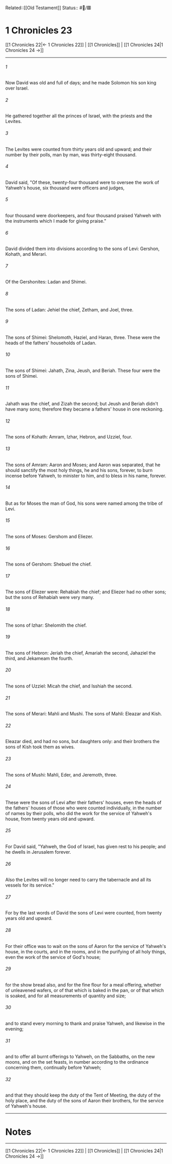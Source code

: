 Related::[[Old Testament]]
Status:: #📖/🟥
# 1 Chronicles 23

[[1 Chronicles 22|← 1 Chronicles 22]] | [[1 Chronicles]] | [[1 Chronicles 24|1 Chronicles 24 →]]
***



###### 1 
Now David was old and full of days; and he made Solomon his son king over Israel. 

###### 2 
He gathered together all the princes of Israel, with the priests and the Levites. 

###### 3 
The Levites were counted from thirty years old and upward; and their number by their polls, man by man, was thirty-eight thousand. 

###### 4 
David said, "Of these, twenty-four thousand were to oversee the work of Yahweh's house, six thousand were officers and judges, 

###### 5 
four thousand were doorkeepers, and four thousand praised Yahweh with the instruments which I made for giving praise." 

###### 6 
David divided them into divisions according to the sons of Levi: Gershon, Kohath, and Merari. 

###### 7 
Of the Gershonites: Ladan and Shimei. 

###### 8 
The sons of Ladan: Jehiel the chief, Zetham, and Joel, three. 

###### 9 
The sons of Shimei: Shelomoth, Haziel, and Haran, three. These were the heads of the fathers' households of Ladan. 

###### 10 
The sons of Shimei: Jahath, Zina, Jeush, and Beriah. These four were the sons of Shimei. 

###### 11 
Jahath was the chief, and Zizah the second; but Jeush and Beriah didn't have many sons; therefore they became a fathers' house in one reckoning. 

###### 12 
The sons of Kohath: Amram, Izhar, Hebron, and Uzziel, four. 

###### 13 
The sons of Amram: Aaron and Moses; and Aaron was separated, that he should sanctify the most holy things, he and his sons, forever, to burn incense before Yahweh, to minister to him, and to bless in his name, forever. 

###### 14 
But as for Moses the man of God, his sons were named among the tribe of Levi. 

###### 15 
The sons of Moses: Gershom and Eliezer. 

###### 16 
The sons of Gershom: Shebuel the chief. 

###### 17 
The sons of Eliezer were: Rehabiah the chief; and Eliezer had no other sons; but the sons of Rehabiah were very many. 

###### 18 
The sons of Izhar: Shelomith the chief. 

###### 19 
The sons of Hebron: Jeriah the chief, Amariah the second, Jahaziel the third, and Jekameam the fourth. 

###### 20 
The sons of Uzziel: Micah the chief, and Isshiah the second. 

###### 21 
The sons of Merari: Mahli and Mushi. The sons of Mahli: Eleazar and Kish. 

###### 22 
Eleazar died, and had no sons, but daughters only: and their brothers the sons of Kish took them as wives. 

###### 23 
The sons of Mushi: Mahli, Eder, and Jeremoth, three. 

###### 24 
These were the sons of Levi after their fathers' houses, even the heads of the fathers' houses of those who were counted individually, in the number of names by their polls, who did the work for the service of Yahweh's house, from twenty years old and upward. 

###### 25 
For David said, "Yahweh, the God of Israel, has given rest to his people; and he dwells in Jerusalem forever. 

###### 26 
Also the Levites will no longer need to carry the tabernacle and all its vessels for its service." 

###### 27 
For by the last words of David the sons of Levi were counted, from twenty years old and upward. 

###### 28 
For their office was to wait on the sons of Aaron for the service of Yahweh's house, in the courts, and in the rooms, and in the purifying of all holy things, even the work of the service of God's house; 

###### 29 
for the show bread also, and for the fine flour for a meal offering, whether of unleavened wafers, or of that which is baked in the pan, or of that which is soaked, and for all measurements of quantity and size; 

###### 30 
and to stand every morning to thank and praise Yahweh, and likewise in the evening; 

###### 31 
and to offer all burnt offerings to Yahweh, on the Sabbaths, on the new moons, and on the set feasts, in number according to the ordinance concerning them, continually before Yahweh; 

###### 32 
and that they should keep the duty of the Tent of Meeting, the duty of the holy place, and the duty of the sons of Aaron their brothers, for the service of Yahweh's house.

---
# Notes


***
[[1 Chronicles 22|← 1 Chronicles 22]] | [[1 Chronicles]] | [[1 Chronicles 24|1 Chronicles 24 →]]
